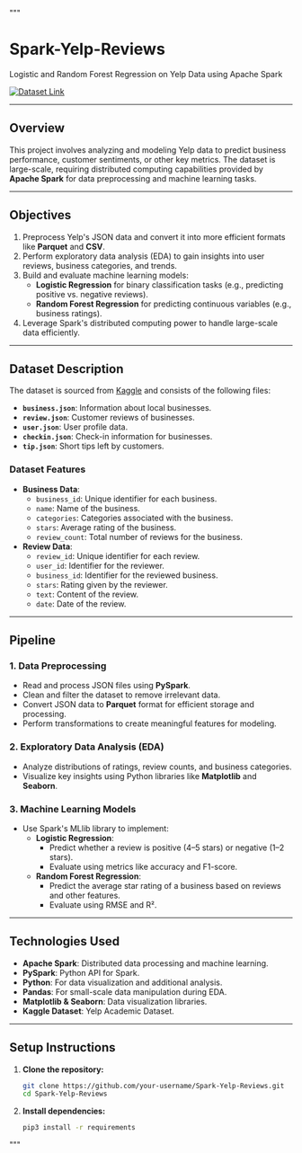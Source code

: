 """
# **Spark-Yelp-Reviews**

Logistic and Random Forest Regression on Yelp Data using Apache Spark

[![Dataset Link](https://img.shields.io/badge/Dataset-Kaggle-blue)](https://www.kaggle.com/datasets/yelp-dataset/yelp-dataset)

---

## **Overview**
This project involves analyzing and modeling Yelp data to predict business performance, customer sentiments, or other key metrics. The dataset is large-scale, requiring distributed computing capabilities provided by **Apache Spark** for data preprocessing and machine learning tasks.

---

## **Objectives**
1. Preprocess Yelp's JSON data and convert it into more efficient formats like **Parquet** and **CSV**.
2. Perform exploratory data analysis (EDA) to gain insights into user reviews, business categories, and trends.
3. Build and evaluate machine learning models:
   - **Logistic Regression** for binary classification tasks (e.g., predicting positive vs. negative reviews).
   - **Random Forest Regression** for predicting continuous variables (e.g., business ratings).
4. Leverage Spark's distributed computing power to handle large-scale data efficiently.

---

## **Dataset Description**
The dataset is sourced from [Kaggle](https://www.kaggle.com/datasets/yelp-dataset/yelp-dataset) and consists of the following files:
- **`business.json`**: Information about local businesses.
- **`review.json`**: Customer reviews of businesses.
- **`user.json`**: User profile data.
- **`checkin.json`**: Check-in information for businesses.
- **`tip.json`**: Short tips left by customers.

### **Dataset Features**
- **Business Data**:
  - `business_id`: Unique identifier for each business.
  - `name`: Name of the business.
  - `categories`: Categories associated with the business.
  - `stars`: Average rating of the business.
  - `review_count`: Total number of reviews for the business.
- **Review Data**:
  - `review_id`: Unique identifier for each review.
  - `user_id`: Identifier for the reviewer.
  - `business_id`: Identifier for the reviewed business.
  - `stars`: Rating given by the reviewer.
  - `text`: Content of the review.
  - `date`: Date of the review.

---

## **Pipeline**
### **1. Data Preprocessing**
- Read and process JSON files using **PySpark**.
- Clean and filter the dataset to remove irrelevant data.
- Convert JSON data to **Parquet** format for efficient storage and processing.
- Perform transformations to create meaningful features for modeling.

### **2. Exploratory Data Analysis (EDA)**
- Analyze distributions of ratings, review counts, and business categories.
- Visualize key insights using Python libraries like **Matplotlib** and **Seaborn**.

### **3. Machine Learning Models**
- Use Spark's MLlib library to implement:
  - **Logistic Regression**:
    - Predict whether a review is positive (4–5 stars) or negative (1–2 stars).
    - Evaluate using metrics like accuracy and F1-score.
  - **Random Forest Regression**:
    - Predict the average star rating of a business based on reviews and other features.
    - Evaluate using RMSE and R².

---

## **Technologies Used**
- **Apache Spark**: Distributed data processing and machine learning.
- **PySpark**: Python API for Spark.
- **Python**: For data visualization and additional analysis.
- **Pandas**: For small-scale data manipulation during EDA.
- **Matplotlib & Seaborn**: Data visualization libraries.
- **Kaggle Dataset**: Yelp Academic Dataset.

---

## **Setup Instructions**
1. **Clone the repository:**
   ```bash
   git clone https://github.com/your-username/Spark-Yelp-Reviews.git
   cd Spark-Yelp-Reviews
2. **Install dependencies:**
    ``` bash
    pip3 install -r requirements
"""
